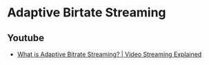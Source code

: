 # Adaptive Birtate Streaming

## Youtube

- [What is Adaptive Bitrate Streaming? | Video Streaming Explained](https://www.youtube.com/watch?v=-JtjQ-OA7XE)